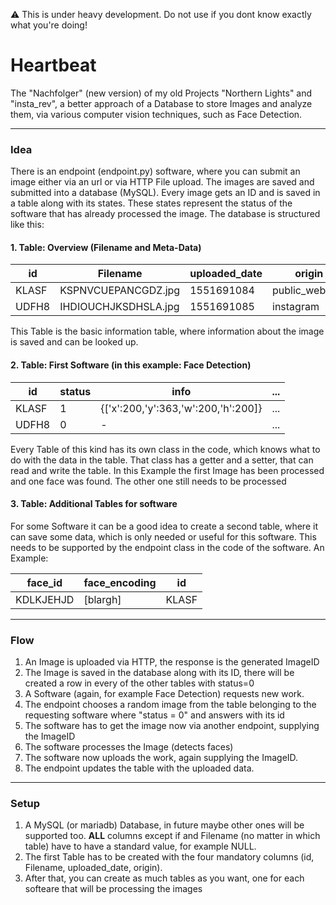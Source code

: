 :warning: This is under heavy development. Do not use if you dont know exactly what you're doing!

# Heartbeat

The "Nachfolger" (new version) of my old Projects "Northern Lights" and "insta_rev", a better approach of a Database to store Images and analyze them, via various computer vision techniques, such as Face Detection.

----

### Idea
There is an endpoint (endpoint.py) software, where you can submit an image either via an url or via HTTP File upload. The images are saved and submitted into a database (MySQL). Every image gets an ID and is saved in a table along with its states. These states represent the status of the software that has already processed the image. The database is structured like this:
#### 1. Table: Overview (Filename and Meta-Data)
    

| id | Filename | uploaded_date | origin | other_data |
| -------- | -------- | -------- | -------- | -------- |
|KLASF | KSPNVCUEPANCGDZ.jpg     |  1551691084    | public_webcam | blargh
|UDFH8 | IHDIOUCHJKSDHSLA.jpg     |  1551691085    | instagram     | foo

This Table is the basic information table, where information about the image is saved and can be looked up.

#### 2. Table: First Software (in this example: Face Detection)
    

| id | status | info | ... |
| -------- | -------- | -------- | -------- |
| KLASF     | 1     | {['x':200,'y':363,'w':200,'h':200]}     | ... |
| UDFH8     | 0     | -     | ... |

Every Table of this kind has its own class in the code, which knows what to do with the data in the table. That class has a getter and a setter, that can read and write the table. In this Example the first Image has been processed and one face was found. The other one still needs to be processed

#### 3. Table: Additional Tables for software

For some Software it can be a good idea to create a second table, where it can save some data, which is only needed or useful for this software. This needs to be supported by the endpoint class in the code of the software. 
An Example:


| face_id | face_encoding | id |
| -------- | -------- | -------- |
| KDLKJEHJD     | [blargh]    | KLASF     |


----
### Flow
1. An Image is uploaded via HTTP, the response is the generated ImageID
2. The Image is saved in the database along with its ID, there will be created a row in every of the other tables with status=0
3. A Software (again, for example Face Detection) requests new work.
4. The endpoint chooses a random image from the table belonging to the requesting software where "status = 0" and answers with its id
5. The software has to get the image now via another endpoint, supplying the ImageID
6. The software processes the Image (detects faces)
7. The software now uploads the work, again supplying the ImageID.
8. The endpoint updates the table with the uploaded data.

----


### Setup

1. A MySQL (or mariadb) Database, in future maybe other ones will be supported too. **ALL** columns except if and Filename (no matter in which table) have to have a standard value, for example NULL.
2. The first Table has to be created with the four mandatory columns (id, Filename, uploaded_date, origin). 
3. After that, you can create as much tables as you want, one for each softeare that will be processing the images